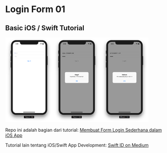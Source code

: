 # Login Form 01
## Basic iOS / Swift Tutorial

<img src="https://github.com/rkukuh/Login-Form-01/blob/master/screenshots/01.png" width="30%" align="left">
<img src="https://github.com/rkukuh/Login-Form-01/blob/master/screenshots/02.png" width="30%" align="left">
<img src="https://github.com/rkukuh/Login-Form-01/blob/master/screenshots/03.png" width="30%">

Repo ini adalah bagian dari tutorial:
[Membuat Form Login Sederhana dalam iOS App](https://medium.com/swift-id/membuat-form-login-sederhana-dalam-ios-app-3a2f92976cd5)

Tutorial lain tentang iOS/Swift App Development:
[Swift ID on Medium](https://medium.com/swift-id)
